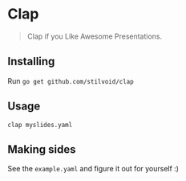 # Clap

> Clap if you Like Awesome Presentations.

## Installing

Run `go get github.com/stilvoid/clap`

## Usage

`clap myslides.yaml`

## Making sides

See the `example.yaml` and figure it out for yourself :)
